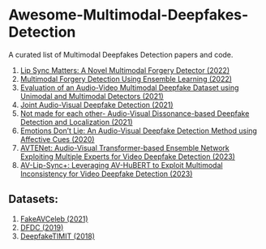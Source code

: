 # Awesome-Multimodal-Deepfakes-Detection
A curated list of Multimodal Deepfakes Detection papers and code.<br />
1. [Lip Sync Matters: A Novel Multimodal Forgery Detector (2022)](https://homepage.iis.sinica.edu.tw/papers/whm/25387-F.pdf)<br />
2. [Multimodal Forgery Detection Using Ensemble Learning (2022)](https://homepage.iis.sinica.edu.tw/papers/whm/25388-F.pdf)<br />
3. [Evaluation of an Audio-Video Multimodal Deepfake Dataset using Unimodal and Multimodal Detectors (2021)](https://arxiv.org/abs/2109.02993)<br />
4. [Joint Audio-Visual Deepfake Detection (2021)](https://openaccess.thecvf.com/content/ICCV2021/papers/Zhou_Joint_Audio-Visual_Deepfake_Detection_ICCV_2021_paper.pdf)<br />
5.  [Not made for each other- Audio-Visual Dissonance-based Deepfake Detection and Localization (2021)](https://arxiv.org/pdf/2005.14405.pdf)<br />
6. [Emotions Don’t Lie: An Audio-Visual Deepfake Detection Method using Affective Cues (2020)](https://arxiv.org/pdf/2003.06711.pdf)<br />
7. [AVTENet: Audio-Visual Transformer-based Ensemble Network Exploiting Multiple Experts for Video Deepfake Detection (2023)](https://arxiv.org/pdf/2310.13103.pdf)<br />
8. [AV-Lip-Sync+: Leveraging AV-HuBERT to Exploit Multimodal Inconsistency for Video Deepfake Detection (2023)](https://arxiv.org/pdf/2311.02733.pdf)<br />

## Datasets:
1. [FakeAVCeleb (2021)](https://sites.google.com/view/fakeavcelebdash-lab/?pli=1)<br />
2. [DFDC (2019)](https://ai.facebook.com/datasets/dfdc/)<br />
3. [DeepfakeTIMIT (2018)](https://www.idiap.ch/en/dataset/deepfaketimit)<br />
